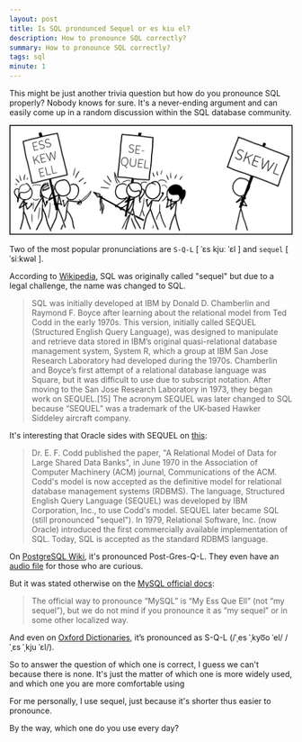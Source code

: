```yaml
---
layout: post
title: Is SQL pronounced Sequel or es kiu el?
description: How to pronounce SQL correctly?
summary: How to pronounce SQL correctly?
tags: sql
minute: 1
---
```



This might be just another trivia question but how do you pronounce SQL properly? Nobody knows for sure. It's a never-ending argument and can easily come up in a random discussion within the SQL database community.

![How to pronounce SQL correctly?](/assets/img/pronounce/sql.png "How to pronounce SQL correctly?")

Two of the most popular pronunciations are `S-Q-L` [ ˈɛs kjuː ˈɛl ] and `sequel` [ ˈsiːkwəl ]. 

According to [Wikipedia](https://en.wikipedia.org/wiki/SQL), SQL was originally called "sequel" but due to a legal challenge, the name was changed to SQL. 


> SQL was initially developed at IBM by Donald D. Chamberlin and Raymond F. Boyce after learning about the relational model from Ted Codd in the early 1970s. This version, initially called SEQUEL (Structured English Query Language), was designed to manipulate and retrieve data stored in IBM’s original quasi-relational database management system, System R, which a group at IBM San Jose Research Laboratory had developed during the 1970s.
> Chamberlin and Boyce’s first attempt of a relational database language was Square, but it was difficult to use due to subscript notation. After moving to the San Jose Research Laboratory in 1973, they began work on SEQUEL.[15] The acronym SEQUEL was later changed to SQL because “SEQUEL” was a trademark of the UK-based Hawker Siddeley aircraft company.


It's interesting that Oracle sides with SEQUEL on [this](https://docs.oracle.com/cd/B19306_01/server.102/b14200/intro001.htm):

> Dr. E. F. Codd published the paper, "A Relational Model of Data for Large Shared Data Banks", in June 1970 in the Association of Computer Machinery (ACM) journal, Communications of the ACM. Codd's model is now accepted as the definitive model for relational database management systems (RDBMS). The language, Structured English Query Language (SEQUEL) was developed by IBM Corporation, Inc., to use Codd's model. SEQUEL later became SQL (still pronounced "sequel"). In 1979, Relational Software, Inc. (now Oracle) introduced the first commercially available implementation of SQL. Today, SQL is accepted as the standard RDBMS language.

On [PostgreSQL Wiki](https://wiki.postgresql.org/wiki/FAQ), it's pronounced Post-Gres-Q-L. They even have an [audio file](http://www.postgresql.org/files/postgresql.mp3) for those who are curious.

But it was stated otherwise on the [MySQL official docs](https://dev.mysql.com/doc/refman/8.0/en/what-is-mysql.html):

> The official way to pronounce “MySQL” is “My Ess Que Ell” (not “my sequel”), but we do not mind if you pronounce it as “my sequel” or in some other localized way.

And even on [Oxford Dictionaries](https://www.lexico.com/en/definition/SQL), it’s pronounced as S-Q-L (/ˈˌes ˈˌkyo͞o ˈel/ /ˈˌɛs ˈˌkju ˈɛl/).

So to answer the question of which one is correct, I guess we can't because there is none. It's just the matter of which one is more widely used, and which one you are more comfortable using

For me personally, I use sequel, just because it's shorter thus easier to pronounce.

By the way, which one do you use every day?
